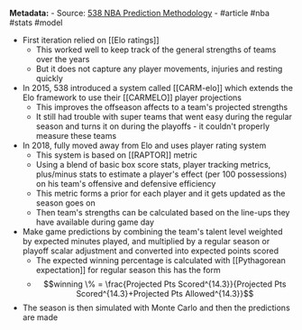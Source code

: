  **Metadata:**
	- Source: [538 NBA Prediction Methodology](https://fivethirtyeight.com/methodology/how-our-nba-predictions-work/)
	- #article #nba #stats #model
- First iteration relied on [[Elo ratings]]
	- This worked well to keep track of the general strengths of teams over the years
	- But it does not capture any player movements, injuries and resting quickly
- In 2015, 538 introduced a system called [[CARM-elo]] which extends the Elo framework to use their [[CARMELO]] player projections
	- This improves the offseason affects to a team's projected strengths
	- It still had trouble with super teams that went easy during the regular season and turns it on during the playoffs - it couldn't properly measure these teams
- In 2018, fully moved away from Elo and uses player rating system
	- This system is based on [[RAPTOR]] metric
	- Using a blend of basic box score stats, player tracking metrics, plus/minus stats to estimate a player's effect (per 100 possessions) on his team's offensive and defensive efficiency
	- This metric forms a prior for each player and it gets updated as the season goes on
	- Then team's strengths can be calculated based on the line-ups they have available during game day
- Make game predictions by combining the team's talent level weighted by expected minutes played, and multiplied by a regular season or playoff scalar adjustment and converted into expected points scored
	- The expected winning percentage is calculated with [[Pythagorean expectation]] for regular season this has the form
	- $$winning \% = \frac{Projected Pts Scored^{14.3}}{Projected Pts Scored^{14.3}+Projected Pts Allowed^{14.3}}$$
- The season is then simulated with Monte Carlo and then the predictions are made
